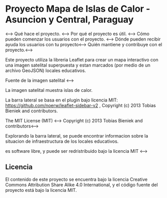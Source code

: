 # Proyecto Mapa de Islas de Calor - Asuncion y Central, Paraguay

<!--><-->

<!--> Qué hace el proyecto. <-->
<!--> Por qué el proyecto es útil. <-->
<!--> Cómo pueden comenzar los usuarios con el proyecto. <-->
<!--> Dónde pueden recibir ayuda los usuarios con tu proyecto<-->
<!--> Quién mantiene y contribuye con el proyecto.<-->

Este proyecto utiliza la libreria Leaflet para crear un mapa interactivo con una imagen satelital superpuesta y estan marcados (por medio de un archivo GeoJSON) locales educativos.

<!--> Fuente de la imagen satelital <-->
La imagen satelital muestra islas de calor.

La barra lateral se basa en el plugin bajo licencia MIT: https://github.com/noerw/leaflet-sidebar-v2
, Copyright (c) 2013 Tobias Bieniek and contributors.

<!--> The MIT License (MIT) <-->

<!--> Copyright (c) 2013 Tobias Bieniek and contributors<-->
Explorando la barra lateral, se puede encontrar informacion sobre la situacion de infraestructura de los locales educativos.

<!--> es software libre, y puede ser redristribuido bajo la licencia MIT <-->

## Licencia

El contenido de este proyecto se encuentra bajo la licencia 
Creative Commons Attribution Share Alike 4.0 International, y el código fuente del proyecto está bajo la licencia MIT.




